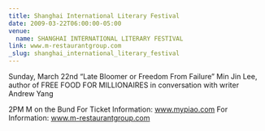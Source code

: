 ```yaml
---
title: Shanghai International Literary Festival
date: 2009-03-22T06:00:00-05:00
venue:
  name: SHANGHAI INTERNATIONAL LITERARY FESTIVAL
link: www.m-restaurantgroup.com
_slug: shanghai_international_literary_festival
---
```


Sunday, March 22nd
“Late Bloomer or Freedom From Failure”
Min Jin Lee, author of FREE FOOD FOR MILLIONAIRES in conversation with writer Andrew Yang

2PM
M on the Bund
For Ticket Information: www.mypiao.com
For Information: www.m-restaurantgroup.com
